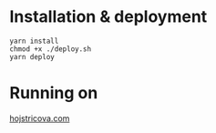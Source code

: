 # Installation & deployment

```
yarn install
chmod +x ./deploy.sh
yarn deploy
```

# Running on

[hojstricova.com](https://hojstricova.com)
